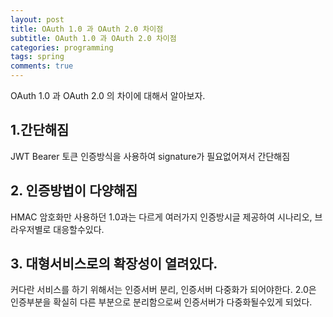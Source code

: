 ```yaml
---
layout: post
title: OAuth 1.0 과 OAuth 2.0 차이점
subtitle: OAuth 1.0 과 OAuth 2.0 차이점
categories: programming
tags: spring
comments: true
---
```


OAuth 1.0 과 OAuth 2.0 의 차이에 대해서 알아보자. 

## 1.간단해짐
JWT Bearer 토큰 인증방식을 사용하여 signature가 필요없어져서 간단해짐

## 2. 인증방법이 다양해짐
HMAC 암호화만 사용하던 1.0과는 다르게 여러가지 인증방시글 제공하여 시나리오, 브라우저별로 대응할수있다.

## 3. 대형서비스로의 확장성이 열려있다.
커다란 서비스를 하기 위해서는 인증서버 분리, 인증서버 다중화가 되어야한다. 2.0은 인증부분을 확실히 다른 부분으로 분리함으로써 인증서버가 다중화될수있게 되었다.
